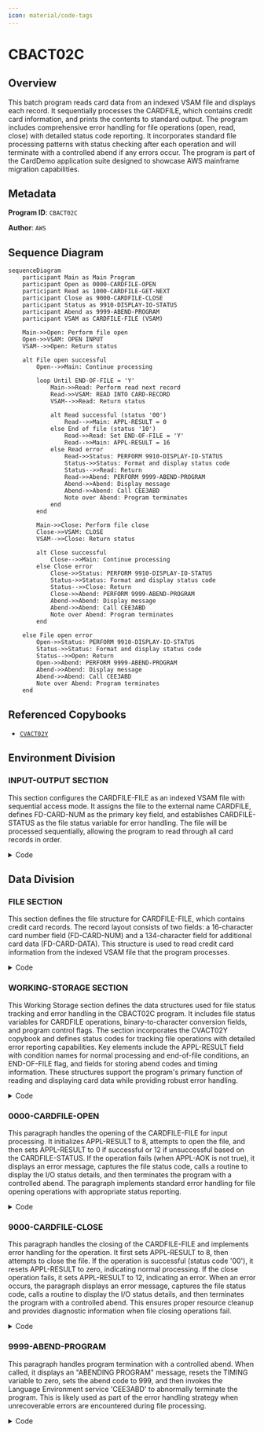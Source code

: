 ```yaml
---
icon: material/code-tags
---
```

# CBACT02C

## Overview
This batch program reads card data from an indexed VSAM file and displays each record. It sequentially processes the CARDFILE, which contains credit card information, and prints the contents to standard output. The program includes comprehensive error handling for file operations (open, read, close) with detailed status code reporting. It incorporates standard file processing patterns with status checking after each operation and will terminate with a controlled abend if any errors occur. The program is part of the CardDemo application suite designed to showcase AWS mainframe migration capabilities.

## Metadata
**Program ID**: `CBACT02C`

**Author**: `AWS`

## Sequence Diagram
```mermaid
sequenceDiagram
    participant Main as Main Program
    participant Open as 0000-CARDFILE-OPEN
    participant Read as 1000-CARDFILE-GET-NEXT
    participant Close as 9000-CARDFILE-CLOSE
    participant Status as 9910-DISPLAY-IO-STATUS
    participant Abend as 9999-ABEND-PROGRAM
    participant VSAM as CARDFILE-FILE (VSAM)

    Main->>Open: Perform file open
    Open->>VSAM: OPEN INPUT
    VSAM-->>Open: Return status
    
    alt File open successful
        Open-->>Main: Continue processing
        
        loop Until END-OF-FILE = 'Y'
            Main->>Read: Perform read next record
            Read->>VSAM: READ INTO CARD-RECORD
            VSAM-->>Read: Return status
            
            alt Read successful (status '00')
                Read-->>Main: APPL-RESULT = 0
            else End of file (status '10')
                Read->>Read: Set END-OF-FILE = 'Y'
                Read-->>Main: APPL-RESULT = 16
            else Read error
                Read->>Status: PERFORM 9910-DISPLAY-IO-STATUS
                Status->>Status: Format and display status code
                Status-->>Read: Return
                Read->>Abend: PERFORM 9999-ABEND-PROGRAM
                Abend->>Abend: Display message
                Abend->>Abend: Call CEE3ABD
                Note over Abend: Program terminates
            end
        end
        
        Main->>Close: Perform file close
        Close->>VSAM: CLOSE
        VSAM-->>Close: Return status
        
        alt Close successful
            Close-->>Main: Continue processing
        else Close error
            Close->>Status: PERFORM 9910-DISPLAY-IO-STATUS
            Status->>Status: Format and display status code
            Status-->>Close: Return
            Close->>Abend: PERFORM 9999-ABEND-PROGRAM
            Abend->>Abend: Display message
            Abend->>Abend: Call CEE3ABD
            Note over Abend: Program terminates
        end
        
    else File open error
        Open->>Status: PERFORM 9910-DISPLAY-IO-STATUS
        Status->>Status: Format and display status code
        Status-->>Open: Return
        Open->>Abend: PERFORM 9999-ABEND-PROGRAM
        Abend->>Abend: Display message
        Abend->>Abend: Call CEE3ABD
        Note over Abend: Program terminates
    end
```

## Referenced Copybooks
- [`CVACT02Y`](copybooks/CVACT02Y.md)

## Environment Division

### INPUT-OUTPUT SECTION
This section configures the CARDFILE-FILE as an indexed VSAM file with sequential access mode. It assigns the file to the external name CARDFILE, defines FD-CARD-NUM as the primary key field, and establishes CARDFILE-STATUS as the file status variable for error handling. The file will be processed sequentially, allowing the program to read through all card records in order.
<details><summary>Code</summary>
```cobol
FILE-CONTROL.                                                            
           SELECT CARDFILE-FILE ASSIGN TO   CARDFILE                            
                  ORGANIZATION IS INDEXED                                       
                  ACCESS MODE  IS SEQUENTIAL                                    
                  RECORD KEY   IS FD-CARD-NUM                                   
                  FILE STATUS  IS CARDFILE-STATUS.                              
      *
```
</details>


## Data Division

### FILE SECTION
This section defines the file structure for CARDFILE-FILE, which contains credit card records. The record layout consists of two fields: a 16-character card number field (FD-CARD-NUM) and a 134-character field for additional card data (FD-CARD-DATA). This structure is used to read credit card information from the indexed VSAM file that the program processes.
<details><summary>Code</summary>
```cobol
FD  CARDFILE-FILE.                                                       
       01  FD-CARDFILE-REC.                                                     
           05 FD-CARD-NUM                       PIC X(16).                      
           05 FD-CARD-DATA                      PIC X(134).
```
</details>


### WORKING-STORAGE SECTION
This Working Storage section defines the data structures used for file status tracking and error handling in the CBACT02C program. It includes file status variables for CARDFILE operations, binary-to-character conversion fields, and program control flags. The section incorporates the CVACT02Y copybook and defines status codes for tracking file operations with detailed error reporting capabilities. Key elements include the APPL-RESULT field with condition names for normal processing and end-of-file conditions, an END-OF-FILE flag, and fields for storing abend codes and timing information. These structures support the program's primary function of reading and displaying card data while providing robust error handling.
<details><summary>Code</summary>
```cobol
*****************************************************************         
       COPY CVACT02Y.                                                           
       01  CARDFILE-STATUS.                                                     
           05  CARDFILE-STAT1      PIC X.                                       
           05  CARDFILE-STAT2      PIC X.                                       
                                                                                
       01  IO-STATUS.                                                           
           05  IO-STAT1            PIC X.                                       
           05  IO-STAT2            PIC X.                                       
       01  TWO-BYTES-BINARY        PIC 9(4) BINARY.                             
       01  TWO-BYTES-ALPHA         REDEFINES TWO-BYTES-BINARY.                  
           05  TWO-BYTES-LEFT      PIC X.                                       
           05  TWO-BYTES-RIGHT     PIC X.                                       
       01  IO-STATUS-04.                                                        
           05  IO-STATUS-0401      PIC 9   VALUE 0.                             
           05  IO-STATUS-0403      PIC 999 VALUE 0.                             
                                                                                
       01  APPL-RESULT             PIC S9(9)   COMP.                            
           88  APPL-AOK            VALUE 0.                                     
           88  APPL-EOF            VALUE 16.                                    
                                                                                
       01  END-OF-FILE             PIC X(01)    VALUE 'N'.                      
       01  ABCODE                  PIC S9(9) BINARY.                            
       01  TIMING                  PIC S9(9) BINARY.                            
                                                                                
      *****************************************************************
```
</details>


## Procedure Division

### 1000-CARDFILE-GET-NEXT
This paragraph handles the sequential reading of records from the CARDFILE-FILE and processes the result based on file status codes. It reads a record into CARD-RECORD and sets APPL-RESULT to 0 for successful reads (status '00'), 16 for end-of-file conditions (status '10'), or 12 for other errors. When a record is successfully read, processing continues. When end-of-file is reached, it sets END-OF-FILE to 'Y'. For any other file errors, it displays an error message, captures the file status code, calls procedures to display the status details (9910-DISPLAY-IO-STATUS) and terminates the program with a controlled abend (9999-ABEND-PROGRAM). This paragraph implements standard error handling for sequential file reading operations within the CardDemo application.
<details><summary>Code</summary>
```cobol
READ CARDFILE-FILE INTO CARD-RECORD.                                 
           IF  CARDFILE-STATUS = '00'                                           
               MOVE 0 TO APPL-RESULT                                            
      *        DISPLAY CARD-RECORD                                              
           ELSE                                                                 
               IF  CARDFILE-STATUS = '10'                                       
                   MOVE 16 TO APPL-RESULT                                       
               ELSE                                                             
                   MOVE 12 TO APPL-RESULT                                       
               END-IF                                                           
           END-IF                                                               
           IF  APPL-AOK                                                         
               CONTINUE                                                         
           ELSE                                                                 
               IF  APPL-EOF                                                     
                   MOVE 'Y' TO END-OF-FILE                                      
               ELSE                                                             
                   DISPLAY 'ERROR READING CARDFILE'                             
                   MOVE CARDFILE-STATUS TO IO-STATUS                            
                   PERFORM 9910-DISPLAY-IO-STATUS                               
                   PERFORM 9999-ABEND-PROGRAM                                   
               END-IF                                                           
           END-IF                                                               
           EXIT.                                                                
      *---------------------------------------------------------------*
```
</details>


### 0000-CARDFILE-OPEN
This paragraph handles the opening of the CARDFILE-FILE for input processing. It initializes APPL-RESULT to 8, attempts to open the file, and then sets APPL-RESULT to 0 if successful or 12 if unsuccessful based on the CARDFILE-STATUS. If the operation fails (when APPL-AOK is not true), it displays an error message, captures the file status code, calls a routine to display the I/O status details, and then terminates the program with a controlled abend. The paragraph implements standard error handling for file opening operations with appropriate status reporting.
<details><summary>Code</summary>
```cobol
MOVE 8 TO APPL-RESULT.                                               
           OPEN INPUT CARDFILE-FILE                                             
           IF  CARDFILE-STATUS = '00'                                           
               MOVE 0 TO APPL-RESULT                                            
           ELSE                                                                 
               MOVE 12 TO APPL-RESULT                                           
           END-IF                                                               
           IF  APPL-AOK                                                         
               CONTINUE                                                         
           ELSE                                                                 
               DISPLAY 'ERROR OPENING CARDFILE'                                 
               MOVE CARDFILE-STATUS TO IO-STATUS                                
               PERFORM 9910-DISPLAY-IO-STATUS                                   
               PERFORM 9999-ABEND-PROGRAM                                       
           END-IF                                                               
           EXIT.                                                                
      *---------------------------------------------------------------*
```
</details>


### 9000-CARDFILE-CLOSE
This paragraph handles the closing of the CARDFILE-FILE and implements error handling for the operation. It first sets APPL-RESULT to 8, then attempts to close the file. If the operation is successful (status code '00'), it resets APPL-RESULT to zero, indicating normal processing. If the close operation fails, it sets APPL-RESULT to 12, indicating an error. When an error occurs, the paragraph displays an error message, captures the file status code, calls a routine to display the I/O status details, and then terminates the program with a controlled abend. This ensures proper resource cleanup and provides diagnostic information when file closing operations fail.
<details><summary>Code</summary>
```cobol
ADD 8 TO ZERO GIVING APPL-RESULT.                                    
           CLOSE CARDFILE-FILE                                                  
           IF  CARDFILE-STATUS = '00'                                           
               SUBTRACT APPL-RESULT FROM APPL-RESULT                            
           ELSE                                                                 
               ADD 12 TO ZERO GIVING APPL-RESULT                                
           END-IF                                                               
           IF  APPL-AOK                                                         
               CONTINUE                                                         
           ELSE                                                                 
               DISPLAY 'ERROR CLOSING CARDFILE'                                 
               MOVE CARDFILE-STATUS TO IO-STATUS                                
               PERFORM 9910-DISPLAY-IO-STATUS                                   
               PERFORM 9999-ABEND-PROGRAM                                       
           END-IF                                                               
           EXIT.
```
</details>


### 9999-ABEND-PROGRAM
This paragraph handles program termination with a controlled abend. When called, it displays an "ABENDING PROGRAM" message, resets the TIMING variable to zero, sets the abend code to 999, and then invokes the Language Environment service 'CEE3ABD' to abnormally terminate the program. This is likely used as part of the error handling strategy when unrecoverable errors are encountered during file processing.
<details><summary>Code</summary>
```cobol
DISPLAY 'ABENDING PROGRAM'                                           
           MOVE 0 TO TIMING                                                     
           MOVE 999 TO ABCODE                                                   
           CALL 'CEE3ABD'.                                                      
                                                                                
      *****************************************************************
```
</details>


### 9910-DISPLAY-IO-STATUS
This paragraph handles the formatting and display of file I/O status codes for error reporting. It performs special processing for extended file status codes (when the first byte is '9' or the status is non-numeric), converting the second byte to a proper display format. For standard status codes, it formats them with leading zeros. In both cases, it displays the formatted status code with a descriptive message. This standardized error handling routine ensures consistent reporting of file operation results throughout the program, which aids in troubleshooting file access issues.
<details><summary>Code</summary>
```cobol
IF  IO-STATUS NOT NUMERIC                                            
           OR  IO-STAT1 = '9'                                                   
               MOVE IO-STAT1 TO IO-STATUS-04(1:1)                               
               MOVE 0        TO TWO-BYTES-BINARY                                
               MOVE IO-STAT2 TO TWO-BYTES-RIGHT                                 
               MOVE TWO-BYTES-BINARY TO IO-STATUS-0403                          
               DISPLAY 'FILE STATUS IS: NNNN' IO-STATUS-04                      
           ELSE                                                                 
               MOVE '0000' TO IO-STATUS-04                                      
               MOVE IO-STATUS TO IO-STATUS-04(3:2)                              
               DISPLAY 'FILE STATUS IS: NNNN' IO-STATUS-04                      
           END-IF                                                               
           EXIT.                                                                
                                                                                
      *
      * Ver: CardDemo_v1.0-15-g27d6c6f-68 Date: 2022-07-19 23:12:31 CDT
      *
```
</details>
